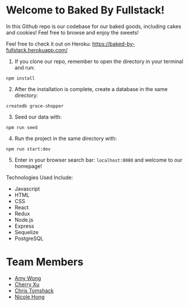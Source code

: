 # Welcome to Baked By Fullstack!

In this Github repo is our codebase for our baked goods, including cakes and cookies! Feel free to browse and enjoy the sweets!

Feel free to check it out on Heroku: https://baked-by-fullstack.herokuapp.com/

1. If you clone our repo, remember to open the directory in your terminal and run:
```
npm install
```

2. After the installation is complete, create a database in the same directory:
```
createdb grace-shopper
```

3. Seed our data with:
```
npm run seed
```

4. Run the project in the same directory with:
```
npm run start:dev
```

5. Enter in your browser search bar: `localhost:8080` and welcome to our homepage!


Technologies Used Include:
- Javascript
- HTML
- CSS
- React
- Redux
- Node.js
- Express
- Sequelize
- PostgreSQL

# Team Members
- [Amy Wong](https://github.com/amyawong)
- [Cherry Xu](https://github.com/mscherryxu)
- [Chris Tomshack](https://github.com/Ctomshack)
- [Nicole Hong](https://github.com/nickyjhong)
